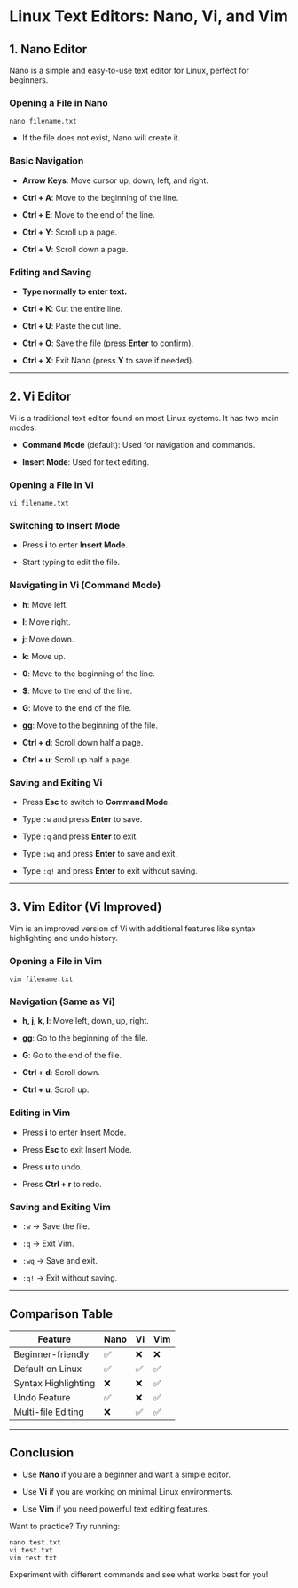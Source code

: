 
# **Linux Text Editors: Nano, Vi, and Vim**

## **1. Nano Editor**

Nano is a simple and easy-to-use text editor for Linux, perfect for beginners.

### **Opening a File in Nano**

```
nano filename.txt
```

- If the file does not exist, Nano will create it.
    

### **Basic Navigation**

- **Arrow Keys**: Move cursor up, down, left, and right.
    
- **Ctrl + A**: Move to the beginning of the line.
    
- **Ctrl + E**: Move to the end of the line.
    
- **Ctrl + Y**: Scroll up a page.
    
- **Ctrl + V**: Scroll down a page.
    

### **Editing and Saving**

- **Type normally to enter text.**
    
- **Ctrl + K**: Cut the entire line.
    
- **Ctrl + U**: Paste the cut line.
    
- **Ctrl + O**: Save the file (press **Enter** to confirm).
    
- **Ctrl + X**: Exit Nano (press **Y** to save if needed).
    

---

## **2. Vi Editor**

Vi is a traditional text editor found on most Linux systems. It has two main modes:

- **Command Mode** (default): Used for navigation and commands.
    
- **Insert Mode**: Used for text editing.
    

### **Opening a File in Vi**

```
vi filename.txt
```

### **Switching to Insert Mode**

- Press **i** to enter **Insert Mode**.
    
- Start typing to edit the file.
    

### **Navigating in Vi (Command Mode)**

- **h**: Move left.
    
- **l**: Move right.
    
- **j**: Move down.
    
- **k**: Move up.
    
- **0**: Move to the beginning of the line.
    
- **$**: Move to the end of the line.
    
- **G**: Move to the end of the file.
    
- **gg**: Move to the beginning of the file.
    
- **Ctrl + d**: Scroll down half a page.
    
- **Ctrl + u**: Scroll up half a page.
    

### **Saving and Exiting Vi**

- Press **Esc** to switch to **Command Mode**.
    
- Type `:w` and press **Enter** to save.
    
- Type `:q` and press **Enter** to exit.
    
- Type `:wq` and press **Enter** to save and exit.
    
- Type `:q!` and press **Enter** to exit without saving.
    

---

## **3. Vim Editor (Vi Improved)**

Vim is an improved version of Vi with additional features like syntax highlighting and undo history.

### **Opening a File in Vim**

```
vim filename.txt
```

### **Navigation (Same as Vi)**

- **h, j, k, l**: Move left, down, up, right.
    
- **gg**: Go to the beginning of the file.
    
- **G**: Go to the end of the file.
    
- **Ctrl + d**: Scroll down.
    
- **Ctrl + u**: Scroll up.
    

### **Editing in Vim**

- Press **i** to enter Insert Mode.
    
- Press **Esc** to exit Insert Mode.
    
- Press **u** to undo.
    
- Press **Ctrl + r** to redo.
    

### **Saving and Exiting Vim**

- `:w` → Save the file.
    
- `:q` → Exit Vim.
    
- `:wq` → Save and exit.
    
- `:q!` → Exit without saving.
    

---

## **Comparison Table**

|Feature|Nano|Vi|Vim|
|---|---|---|---|
|Beginner-friendly|✅|❌|❌|
|Default on Linux|✅|✅|✅|
|Syntax Highlighting|❌|❌|✅|
|Undo Feature|✅|❌|✅|
|Multi-file Editing|❌|✅|✅|

---

## **Conclusion**

- Use **Nano** if you are a beginner and want a simple editor.
    
- Use **Vi** if you are working on minimal Linux environments.
    
- Use **Vim** if you need powerful text editing features.
    

Want to practice? Try running:

```
nano test.txt
vi test.txt
vim test.txt
```

Experiment with different commands and see what works best for you!